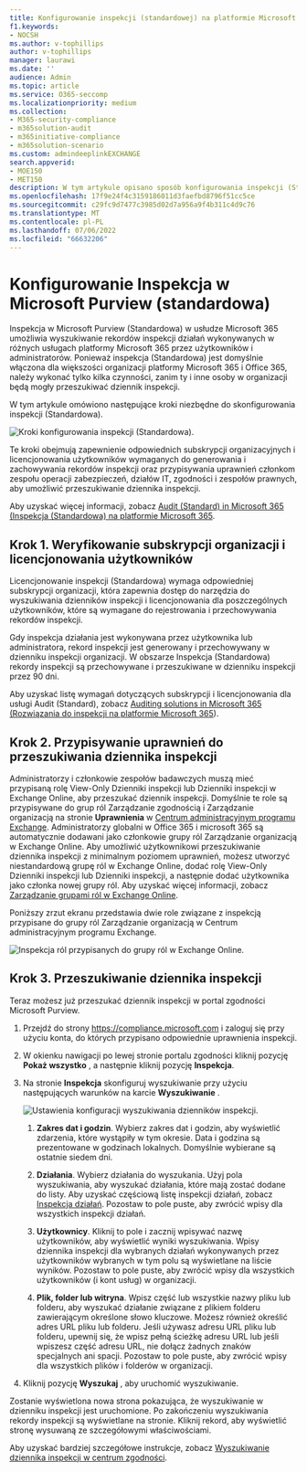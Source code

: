 ```yaml
---
title: Konfigurowanie inspekcji (standardowej) na platformie Microsoft 365
f1.keywords:
- NOCSH
ms.author: v-tophillips
author: v-tophillips
manager: laurawi
ms.date: ''
audience: Admin
ms.topic: article
ms.service: O365-seccomp
ms.localizationpriority: medium
ms.collection:
- M365-security-compliance
- m365solution-audit
- m365initiative-compliance
- m365solution-scenario
ms.custom: admindeeplinkEXCHANGE
search.appverid:
- MOE150
- MET150
description: W tym artykule opisano sposób konfigurowania inspekcji (Standardowa), aby można było rozpocząć wyszukiwanie działań inspekcji wykonywanych przez użytkowników i administratorów w organizacji.
ms.openlocfilehash: 17f9e24f4c3159186011d3faefbd8796f51cc5ce
ms.sourcegitcommit: c29fc9d7477c3985d02d7a956a9f4b311c4d9c76
ms.translationtype: MT
ms.contentlocale: pl-PL
ms.lasthandoff: 07/06/2022
ms.locfileid: "66632206"
---
```

# <a name="set-up-microsoft-purview-audit-standard"></a>Konfigurowanie Inspekcja w Microsoft Purview (standardowa)

Inspekcja w Microsoft Purview (Standardowa) w usłudze Microsoft 365 umożliwia wyszukiwanie rekordów inspekcji działań wykonywanych w różnych usługach platformy Microsoft 365 przez użytkowników i administratorów. Ponieważ inspekcja (Standardowa) jest domyślnie włączona dla większości organizacji platformy Microsoft 365 i Office 365, należy wykonać tylko kilka czynności, zanim ty i inne osoby w organizacji będą mogły przeszukiwać dziennik inspekcji.

W tym artykule omówiono następujące kroki niezbędne do skonfigurowania inspekcji (Standardowa).

![Kroki konfigurowania inspekcji (Standardowa).](../media/BasicAuditingWorkflow.png)

Te kroki obejmują zapewnienie odpowiednich subskrypcji organizacyjnych i licencjonowania użytkowników wymaganych do generowania i zachowywania rekordów inspekcji oraz przypisywania uprawnień członkom zespołu operacji zabezpieczeń, działów IT, zgodności i zespołów prawnych, aby umożliwić przeszukiwanie dziennika inspekcji.

Aby uzyskać więcej informacji, zobacz [Audit (Standard) in Microsoft 365 (Inspekcja (Standardowa) na platformie Microsoft 365](auditing-solutions-overview.md#audit-standard).

## <a name="step-1-verify-organization-subscription-and-user-licensing"></a>Krok 1. Weryfikowanie subskrypcji organizacji i licencjonowania użytkowników

Licencjonowanie inspekcji (Standardowa) wymaga odpowiedniej subskrypcji organizacji, która zapewnia dostęp do narzędzia do wyszukiwania dzienników inspekcji i licencjonowania dla poszczególnych użytkowników, które są wymagane do rejestrowania i przechowywania rekordów inspekcji.

Gdy inspekcja działania jest wykonywana przez użytkownika lub administratora, rekord inspekcji jest generowany i przechowywany w dzienniku inspekcji organizacji. W obszarze Inspekcja (Standardowa) rekordy inspekcji są przechowywane i przeszukiwane w dzienniku inspekcji przez 90 dni.

Aby uzyskać listę wymagań dotyczących subskrypcji i licencjonowania dla usługi Audit (Standard), zobacz [Auditing solutions in Microsoft 365 (Rozwiązania do inspekcji na platformie Microsoft 365](auditing-solutions-overview.md#licensing-requirements)).

## <a name="step-2-assign-permissions-to-search-the-audit-log"></a>Krok 2. Przypisywanie uprawnień do przeszukiwania dziennika inspekcji

Administratorzy i członkowie zespołów badawczych muszą mieć przypisaną rolę View-Only Dzienniki inspekcji lub Dzienniki inspekcji w Exchange Online, aby przeszukać dziennik inspekcji. Domyślnie te role są przypisywane do grup ról Zarządzanie zgodnością i Zarządzanie organizacją na stronie **Uprawnienia** w <a href="https://go.microsoft.com/fwlink/p/?linkid=2059104" target="_blank">Centrum administracyjnym programu Exchange</a>. Administratorzy globalni w Office 365 i microsoft 365 są automatycznie dodawani jako członkowie grupy ról Zarządzanie organizacją w Exchange Online. Aby umożliwić użytkownikowi przeszukiwanie dziennika inspekcji z minimalnym poziomem uprawnień, możesz utworzyć niestandardową grupę ról w Exchange Online, dodać rolę View-Only Dzienniki inspekcji lub Dzienniki inspekcji, a następnie dodać użytkownika jako członka nowej grupy ról. Aby uzyskać więcej informacji, zobacz [Zarządzanie grupami ról w Exchange Online](/Exchange/permissions-exo/role-groups).

Poniższy zrzut ekranu przedstawia dwie role związane z inspekcją przypisane do grupy ról Zarządzanie organizacją w Centrum administracyjnym programu Exchange.

![Inspekcja ról przypisanych do grupy ról w Exchange Online.](../media/EACAuditRoles.png)

## <a name="step-3-search-the-audit-log"></a>Krok 3. Przeszukiwanie dziennika inspekcji

Teraz możesz już przeszukać dziennik inspekcji w portal zgodności Microsoft Purview.

1. Przejdź do strony <https://compliance.microsoft.com> i zaloguj się przy użyciu konta, do których przypisano odpowiednie uprawnienia inspekcji.

2. W okienku nawigacji po lewej stronie portalu zgodności kliknij pozycję **Pokaż wszystko** , a następnie kliknij pozycję **Inspekcja**.

3. Na stronie **Inspekcja** skonfiguruj wyszukiwanie przy użyciu następujących warunków na karcie **Wyszukiwanie** . 

   ![Ustawienia konfiguracji wyszukiwania dzienników inspekcji.](../media/AuditLogSearchToolMCCCallouts.png)

   1. **Zakres dat i godzin**. Wybierz zakres dat i godzin, aby wyświetlić zdarzenia, które wystąpiły w tym okresie. Data i godzina są prezentowane w godzinach lokalnych. Domyślnie wybierane są ostatnie siedem dni.
  
   2. **Działania**. Wybierz działania do wyszukania. Użyj pola wyszukiwania, aby wyszukać działania, które mają zostać dodane do listy. Aby uzyskać częściową listę inspekcji działań, zobacz [Inspekcja działań](search-the-audit-log-in-security-and-compliance.md#audited-activities). Pozostaw to pole puste, aby zwrócić wpisy dla wszystkich inspekcji działań.
  
   3. **Użytkownicy**.  Kliknij to pole i zacznij wpisywać nazwę użytkowników, aby wyświetlić wyniki wyszukiwania. Wpisy dziennika inspekcji dla wybranych działań wykonywanych przez użytkowników wybranych w tym polu są wyświetlane na liście wyników. Pozostaw to pole puste, aby zwrócić wpisy dla wszystkich użytkowników (i kont usług) w organizacji.
  
   4. **Plik, folder lub witryna**. Wpisz część lub wszystkie nazwy pliku lub folderu, aby wyszukać działanie związane z plikiem folderu zawierającym określone słowo kluczowe. Możesz również określić adres URL pliku lub folderu. Jeśli używasz adresu URL pliku lub folderu, upewnij się, że wpisz pełną ścieżkę adresu URL lub jeśli wpiszesz część adresu URL, nie dołącz żadnych znaków specjalnych ani spacji. Pozostaw to pole puste, aby zwrócić wpisy dla wszystkich plików i folderów w organizacji.

4. Kliknij pozycję **Wyszukaj** , aby uruchomić wyszukiwanie.

Zostanie wyświetlona nowa strona pokazująca, że wyszukiwanie w dzienniku inspekcji jest uruchomione. Po zakończeniu wyszukiwania rekordy inspekcji są wyświetlane na stronie. Kliknij rekord, aby wyświetlić stronę wysuwaną ze szczegółowymi właściwościami.

Aby uzyskać bardziej szczegółowe instrukcje, zobacz [Wyszukiwanie dziennika inspekcji w centrum zgodności](search-the-audit-log-in-security-and-compliance.md).
